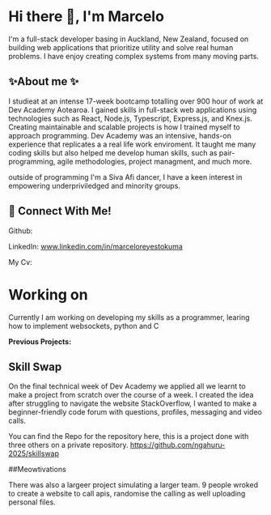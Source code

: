 # Hi there 👋, I'm Marcelo

I'm a full-stack developer basing in Auckland, New Zealand, focused on building web applications that prioritize utility and solve real human problems. I have enjoy creating complex systems from many moving parts.

## ✨About me ✨

I studieat at an intense 17-week bootcamp totalling over 900 hour of work at Dev Academy Aotearoa. I gained skills in full-stack web applications using technologies such as React, Node.js, Typescript, Express.js, and Knex.js. Creating maintainable  and scalable projects is how I trained myself to approach programming. Dev Academy was an intensive, hands-on experience that replicates a a real life work enviroment. It taught me many coding skills but also helped me develop human skills, such as pair-programming, agile methodologies, project managment, and much more. 

outside of programming I'm a Siva Afi dancer, I have a keen interest in empowering underpriviledged and minority groups.

## 📣 Connect With Me!

Github: 

LinkedIn: www.linkedin.com/in/marceloreyestokuma

My Cv:

# Working on

Currently I am working on developing my skills as a programmer, learing how to implement websockets, python and C

**Previous Projects:**

## Skill Swap

On the final technical week of Dev Academy we applied all we learnt to make a project from scratch over the course of a week. I created the idea after struggling to navigate the website StackOverflow, I wanted to make a beginner-friendly code forum with questions, profiles, messaging and video calls. 

You can find the Repo for the repository here, this is a project done with three others on a private repository.
https://github.com/ngahuru-2025/skillswap

##Meowtivations

There was also a largeer project simulating a larger team. 9 people wroked to create a website to call apis, randomise the calling as well uploading personal files.
<!--
**marcelo-Reyes-Tokuma/marcelo-reyes-tokuma** is a ✨ _special_ ✨ repository because its `README.md` (this file) appears on your GitHub profile.

Here are some ideas to get you started:

- 🔭 I’m currently working on ...
- 🌱 I’m currently learning ...
- 👯 I’m looking to collaborate on ...
- 🤔 I’m looking for help with ...
- 💬 Ask me about ...
- 📫 How to reach me: ...
- 😄 Pronouns: ...
- ⚡ Fun fact: ...
-->
